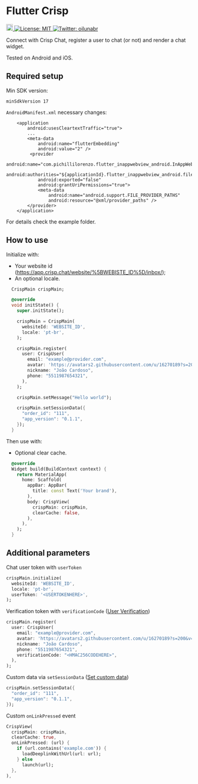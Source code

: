 # Flutter Crisp

<p>
  <a href="https://pub.dartlang.org/packages/crisp">
    <img src="https://img.shields.io/pub/v/crisp.svg" alt="pub package" height="18">
  </a>
  <a href="#" target="_blank">
    <img alt="License: MIT" src="https://img.shields.io/badge/License-MIT-yellow.svg" />
  </a>
  <a href="https://twitter.com/oilunabr" target="_blank">
    <img alt="Twitter: oilunabr" src="https://img.shields.io/twitter/follow/oilunabr.svg?style=social" />
  </a>
</p>

Connect with Crisp Chat, register a user to chat (or not) and render a chat widget.

Tested on Android and iOS.

## Required setup

Min SDK version:

`minSdkVersion 17`

`AndroidManifest.xml` necessary changes:

```android
    <application
        android:usesCleartextTraffic="true">
        ...
        <meta-data
            android:name="flutterEmbedding"
            android:value="2" />
         <provider
            android:name="com.pichillilorenzo.flutter_inappwebview_android.InAppWebViewFileProvider"
            android:authorities="${applicationId}.flutter_inappwebview_android.fileprovider"
            android:exported="false"
            android:grantUriPermissions="true">
            <meta-data
                android:name="android.support.FILE_PROVIDER_PATHS"
                android:resource="@xml/provider_paths" />
        </provider>
    </application>
```

For details check the example folder.

## How to use

Initialize with:

- Your website id (https://app.crisp.chat/website/%5BWEBISTE_ID%5D/inbox/);
- An optional locale.

```dart
  CrispMain crispMain;

  @override
  void initState() {
    super.initState();

    crispMain = CrispMain(
      websiteId: 'WEBSITE_ID',
      locale: 'pt-br',
    );

    crispMain.register(
      user: CrispUser(
        email: "example@provider.com",
        avatar: 'https://avatars2.githubusercontent.com/u/16270189?s=200&v=4',
        nickname: "João Cardoso",
        phone: "5511987654321",
      ),
    );

    crispMain.setMessage("Hello world");

    crispMain.setSessionData({
      "order_id": "111",
      "app_version": "0.1.1",
    });
  }
```

Then use with:

- Optional clear cache.

```dart
  @override
  Widget build(BuildContext context) {
    return MaterialApp(
      home: Scaffold(
        appBar: AppBar(
          title: const Text('Your brand'),
        ),
        body: CrispView(
          crispMain: crispMain,
          clearCache: false,
        ),
      ),
    );
  }
```

## Additional parameters

Chat user token with `userToken`

```dart
crispMain.initialize(
  websiteId: 'WEBSITE_ID',
  locale: 'pt-br',
  userToken: '<USERTOKENHERE>',
);
```

Verification token with `verificationCode` ([User Verification](https://help.crisp.chat/en/article/how-to-verify-user-identity-with-cryptographic-email-signatures-166sl01/))

```dart
crispMain.register(
  user: CrispUser(
    email: "example@provider.com",
    avatar: 'https://avatars2.githubusercontent.com/u/16270189?s=200&v=4',
    nickname: "João Cardoso",
    phone: "5511987654321",
    verificationCode: "<HMAC256CODEHERE>",
  ),
);
```

Custom data via `setSessionData` ([Set custom data](https://help.crisp.chat/en/article/how-can-i-automatically-set-custom-data-1xh7pqk/))

```dart
crispMain.setSessionData({
  "order_id": "111",
  "app_version": "0.1.1",
});
```

Custom `onLinkPressed` event

```dart
CrispView(
  crispMain: crispMain,
  clearCache: true,
  onLinkPressed: (url) {
    if (url.contains('example.com')) {
      loadDeeplinkWithUrl(url: url);
    } else
      launch(url);
  },
),
```
